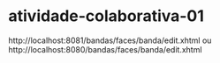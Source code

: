 # atividade-colaborativa-01
http://localhost:8081/bandas/faces/banda/edit.xhtml
ou
http://localhost:8080/bandas/faces/banda/edit.xhtml
